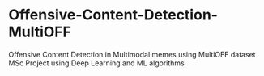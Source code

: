 # Offensive-Content-Detection-MultiOFF
Offensive Content Detection in Multimodal memes using MultiOFF dataset
MSc Project using Deep Learning and ML algorithms
